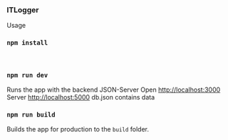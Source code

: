 ### ITLogger

Usage

### `npm install`

<br>

### `npm run dev`

Runs the app with the backend JSON-Server
Open [http://localhost:3000](http://localhost:3000) Server [http://localhost:5000](http://localhost:5000) db.json contains data

### `npm run build`

Builds the app for production to the `build` folder.
